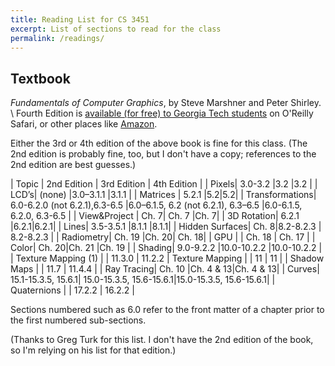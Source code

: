 ```yaml
---
title: Reading List for CS 3451
excerpt: List of sections to read for the class
permalink: /readings/
---
```


## Textbook


*Fundamentals of Computer Graphics*, by Steve Marshner and Peter Shirley.   \\
Fourth Edition is [available (for free) to Georgia Tech students](https://learning.oreilly.com/library/view/fundamentals-of-computer/9781482229417/) on O'Reilly Safari, or other places like [Amazon](https://www.amazon.com/Fundamentals-Computer-Graphics-Steve-Marschner-ebook-dp-B07JNJ3284/dp/B07JNJ3284/ref=mt_kindle?_encoding=UTF8&me=&qid=1564237012).

Either the 3rd or 4th edition of the above book is fine for this class. (The 2nd edition is probably fine, too, but I don't have a copy; references to the 2nd edition are best guesses.)

| Topic | 2nd Edition | 3rd Edition | 4th Edition |
| Pixels| 3.0-3.2 |3.2 |3.2 |
| LCD’s| (none) |3.0–3.1.1 |3.1.1 |
| Matrices | 5.2.1 |5.2|5.2|
| Transformations|  6.0-6.2.0 (not 6.2.1),6.3-6.5 |6.0–6.1.5, 6.2 (not 6.2.1), 6.3–6.5 |6.0-6.1.5, 6.2.0, 6.3-6.5 |
| View&Project | Ch. 7| Ch. 7 |Ch. 7|
| 3D Rotation|  6.2.1 |6.2.1|6.2.1|
| Lines| 3.5-3.5.1 |8.1.1 |8.1.1|
| Hidden Surfaces| Ch. 8|8.2-8.2.3 | 8.2-8.2.3 |
| Radiometry| Ch. 19 |Ch. 20| Ch. 18|
| GPU | | Ch. 18 | Ch. 17 |
| Color| Ch. 20|Ch. 21 |Ch. 19 |
| Shading| 9.0-9.2.2 |10.0-10.2.2 |10.0-10.2.2 |
| Texture Mapping (1) |  | 11.3.0 | 11.2.2
| Texture Mapping | | 11 | 11 | 
| Shadow Maps | | 11.7 | 11.4.4 |
| Ray Tracing| Ch. 10 |Ch. 4 & 13|Ch. 4 & 13|
| Curves| 15.1-15.3.5, 15.6.1| 15.0-15.3.5, 15.6-15.6.1|15.0-15.3.5, 15.6-15.6.1|
| Quaternions | | 17.2.2 | 16.2.2 |

Sections numbered such as 6.0 refer to the front matter of a chapter prior to the first numbered sub-sections.

(Thanks to Greg Turk for this list.  I don't have the 2nd edition of the book, so I'm relying on his list for that edition.)
